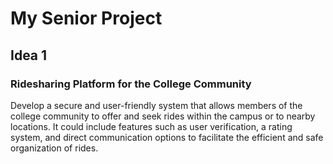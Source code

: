 # My Senior Project

## Idea 1
### Ridesharing Platform for the College Community
Develop a secure and user-friendly system that allows members of the college community to offer and seek rides within the campus or to nearby locations. 
It could include features such as user verification, a rating system, and direct communication options to facilitate the efficient and safe organization of rides.
